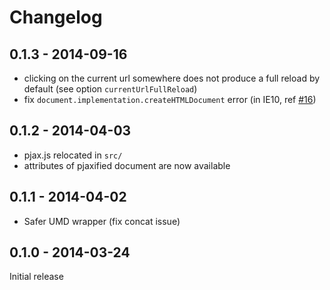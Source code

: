 # Changelog

## 0.1.3 - 2014-09-16

- clicking on the current url somewhere does not produce a full reload by default (see option `currentUrlFullReload`)
- fix `document.implementation.createHTMLDocument` error (in IE10, ref [#16](https://github.com/MoOx/pjax/pull/16))

## 0.1.2 - 2014-04-03

- pjax.js relocated in `src/`
- <html> attributes of pjaxified document are now available

## 0.1.1 - 2014-04-02

- Safer UMD wrapper (fix concat issue)

## 0.1.0 - 2014-03-24

Initial release
